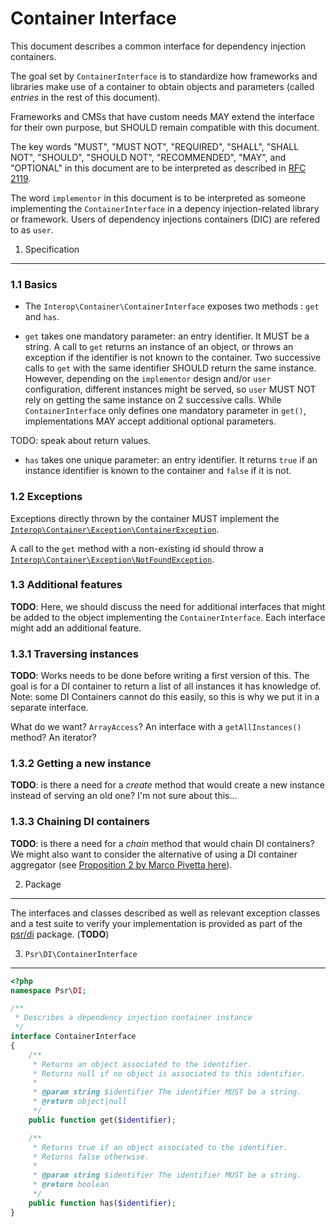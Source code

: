 Container Interface
===================

This document describes a common interface for dependency injection containers.

The goal set by `ContainerInterface` is to standardize how frameworks and libraries make use of a
container to obtain objects and parameters (called *entries* in the rest of this document).

Frameworks and CMSs that have custom needs MAY extend 
the interface for their own purpose, but SHOULD remain compatible with this document. 

The key words "MUST", "MUST NOT", "REQUIRED", "SHALL", "SHALL NOT", "SHOULD",
"SHOULD NOT", "RECOMMENDED", "MAY", and "OPTIONAL" in this document are to be
interpreted as described in [RFC 2119][].

The word `implementor` in this document is to be interpreted as someone
implementing the `ContainerInterface` in a depency injection-related library or framework.
Users of dependency injections containers (DIC) are refered to as `user`.

[RFC 2119]: http://tools.ietf.org/html/rfc2119

1. Specification
-----------------

### 1.1 Basics

- The `Interop\Container\ContainerInterface` exposes two methods : `get` and `has`.

- `get` takes one mandatory parameter: an entry identifier. It MUST be a string.
  A call to `get` returns an instance of an object, or throws an exception if the identifier
  is not known to the container. Two successive calls to `get` with the same
  identifier SHOULD return the same instance. However, depending on the `implementor`
  design and/or `user` configuration, different instances might be served, so
  `user` MUST NOT rely on getting the same instance on 2 successive calls.
  While `ContainerInterface` only defines one mandatory parameter in `get()`, implementations
  MAY accept additional optional parameters.

TODO: speak about return values.








  
- `has` takes one unique parameter: an entry identifier. It returns `true`
  if an instance identifier is known to the container and `false` if it is not.
  
### 1.2 Exceptions

Exceptions directly thrown by the container MUST implement the 
[`Interop\Container\Exception\ContainerException`](../src/Interop/Container/Exception/ContainerException.php).

A call to the `get` method with a non-existing id should throw a
[`Interop\Container\Exception\NotFoundException`](../src/Interop/Container/Exception/NotFoundException.php).

### 1.3 Additional features

**TODO**: Here, we should discuss the need for additional interfaces that might 
be added to the object implementing the `ContainerInterface`. Each interface
might add an additional feature.

### 1.3.1 Traversing instances

**TODO**: Works needs to be done before writing a first version of this.
The goal is for a DI container to return a list of all instances it has knowledge of.
Note: some DI Containers cannot do this easily, so this is why we put it in a 
separate interface.

What do we want? `ArrayAccess`? An interface with a `getAllInstances()` method?
An iterator?

### 1.3.2 Getting a new instance

**TODO**: is there a need for a *create* method that would create a new instance
instead of serving an old one? I'm not sure about this...

### 1.3.3 Chaining DI containers

**TODO**: is there a need for a *chain* method that would chain DI containers?
We might also want to consider the alternative of using a DI container aggregator
(see [Proposition 2 by Marco Pivetta here](step-c-inter-di-interop-meta.md)).

2. Package
----------

The interfaces and classes described as well as relevant exception classes
and a test suite to verify your implementation is provided as part of the
[psr/di](https://packagist.org/packages/psr/di) package. (**TODO**)

3. `Psr\DI\ContainerInterface`
------------------------------

```php
<?php
namespace Psr\DI;

/**
 * Describes a dependency injection container instance
 */
interface ContainerInterface
{
    /**
     * Returns an object associated to the identifier.
     * Returns null if no object is associated to this identifier.
     *
     * @param string $identifier The identifier MUST be a string.
     * @return object|null
     */
    public function get($identifier);

    /**
     * Returns true if an object associated to the identifier.
     * Returns false otherwise.
     *
     * @param string $identifier The identifier MUST be a string.
     * @return boolean
     */
    public function has($identifier);
}
```

